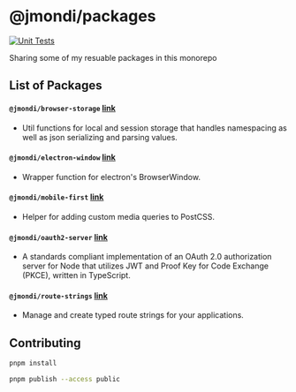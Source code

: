 # @jmondi/packages

[![Unit Tests](https://github.com/jasonraimondi/jmondi/actions/workflows/unit_test.yaml/badge.svg)](https://github.com/jasonraimondi/jmondi/actions/workflows/unit_test.yaml)

Sharing some of my resuable packages in this monorepo

## List of Packages

#### `@jmondi/browser-storage` [link](./packages/browser-storage)

* Util functions for local and session storage that handles namespacing as well as json serializing and parsing values.

#### `@jmondi/electron-window` [link](./packages/electron-window)

* Wrapper function for electron's BrowserWindow.

#### `@jmondi/mobile-first` [link](./packages/custom-media-mobile-first)

* Helper for adding custom media queries to PostCSS.

#### `@jmondi/oauth2-server` [link](https://github.com/jasonraimondi/ts-oauth2-server)

* A standards compliant implementation of an OAuth 2.0 authorization server for Node that utilizes JWT and Proof Key for Code Exchange (PKCE), written in TypeScript. 

#### `@jmondi/route-strings` [link](./packages/route-strings)

* Manage and create typed route strings for your applications.

## Contributing

```bash
pnpm install
```

```bash
pnpm publish --access public
```
